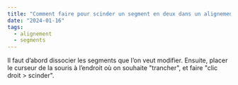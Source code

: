 ```yaml
---
title: "Comment faire pour scinder un segment en deux dans un alignement ?"
date: "2024-01-16"
tags:
  - alignement
  - segments
---
```


Il faut d’abord dissocier les segments que l’on veut modifier. Ensuite, placer le curseur de la souris à l’endroit où on souhaite "trancher", et faire "clic droit > scinder".

